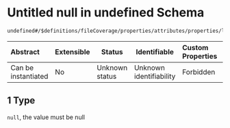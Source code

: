 # Untitled null in undefined Schema

```txt
undefined#/$definitions/fileCoverage/properties/attributes/properties/lineHits/items/$oneOf/1
```




| Abstract            | Extensible | Status         | Identifiable            | Custom Properties | Additional Properties | Access Restrictions | Defined In                                            |
| :------------------ | ---------- | -------------- | ----------------------- | :---------------- | --------------------- | ------------------- | ----------------------------------------------------- |
| Can be instantiated | No         | Unknown status | Unknown identifiability | Forbidden         | Allowed               | none                | [records.json\*](records.json "open original schema") |

## 1 Type

`null`, the value must be null
